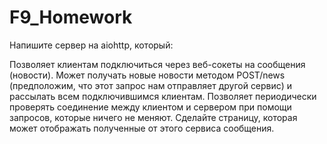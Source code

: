 # F9_Homework

Напишите сервер на aiohttp, который:

Позволяет клиентам подключиться через веб-сокеты на сообщения (новости).
Может получать новые новости методом POST/news (предположим, что этот запрос нам отправляет другой сервис) и рассылать всем подключившимся клиентам.
Позволяет периодически проверять соединение между клиентом и сервером при помощи запросов, которые ничего не меняют.
Сделайте страницу, которая может отображать полученные от этого сервиса сообщения.
